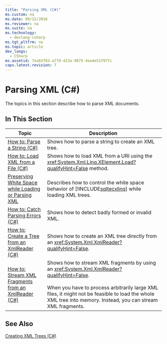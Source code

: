 ```yaml
---
title: "Parsing XML (C#)"
ms.custom: na
ms.date: 09/22/2016
ms.reviewer: na
ms.suite: na
ms.technology: 
  - devlang-csharp
ms.tgt_pltfrm: na
ms.topic: article
dev_langs: 
  - CSharp
ms.assetid: 7ea83f83-a779-423a-9875-4ea4e51f97fc
caps.latest.revision: 7
---
```

# Parsing XML (C#)
The topics in this section describe how to parse XML documents.  
  
## In This Section  
  
|Topic|Description|  
|-----------|-----------------|  
|[How to: Parse a String (C#)](../vs140/how-to--parse-a-string--csharp-.md)|Shows how to parse a string to create an XML tree.|  
|[How to: Load XML from a File (C#)](../vs140/how-to--load-xml-from-a-file--csharp-.md)|Shows how to load XML from a URI using the <xref:System.Xml.Linq.XElement.Load?qualifyHint=False> method.|  
|[Preserving White Space while Loading or Parsing XML](../vs140/preserving-white-space-while-loading-or-parsing-xml1.md)|Describes how to control the white space behavior of [!INCLUDE[sqltecxlinq](../vs140/includes/sqltecxlinq_md.md)] while loading XML trees.|  
|[How to: Catch Parsing Errors (C#)](../vs140/how-to--catch-parsing-errors--csharp-.md)|Shows how to detect badly formed or invalid XML.|  
|[How to: Create a Tree from an XmlReader (C#)](../vs140/how-to--create-a-tree-from-an-xmlreader--csharp-.md)|Shows how to create an XML tree directly from an <xref:System.Xml.XmlReader?qualifyHint=False>.|  
|[How to: Stream XML Fragments from an XmlReader (C#)](../vs140/how-to--stream-xml-fragments-from-an-xmlreader--csharp-.md)|Shows how to stream XML fragments by using an <xref:System.Xml.XmlReader?qualifyHint=False>.<br /><br /> When you have to process arbitrarily large XML files, it might not be feasible to load the whole XML tree into memory. Instead, you can stream XML fragments.|  
  
## See Also  
 [Creating XML Trees (C#)](../vs140/creating-xml-trees--csharp-.md)